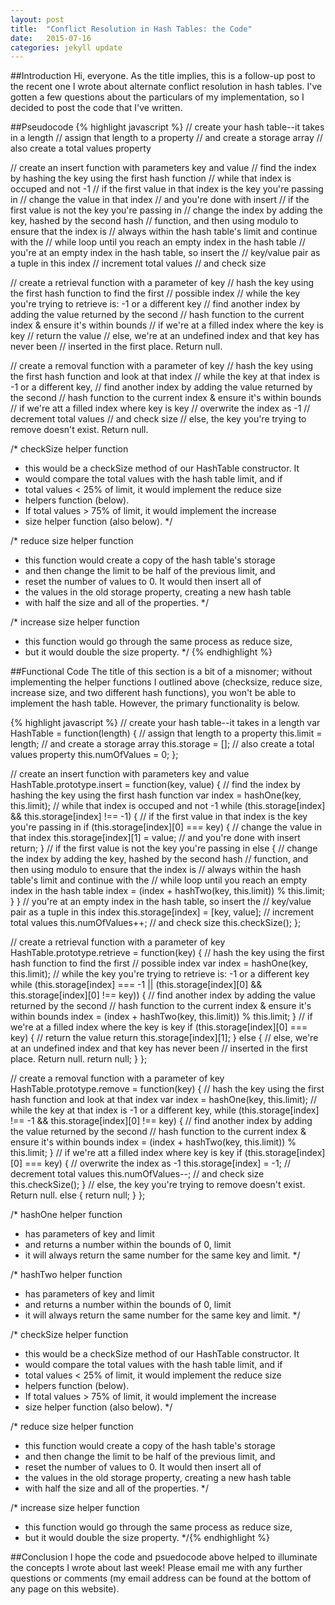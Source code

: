 ```yaml
---
layout: post
title:  "Conflict Resolution in Hash Tables: the Code"
date:   2015-07-16
categories: jekyll update
---
```


##Introduction
Hi, everyone. As the title implies, this is a follow-up post to the recent one I wrote about alternate conflict resolution in hash tables. I've gotten a few questions about the particulars of my implementation, so I decided to post the code that I've written.

##Pseudocode
{% highlight javascript %}
// create your hash table--it takes in a length
  // assign that length to a property
  // and create a storage array
  // also create a total values property

// create an insert function with parameters key and value
  // find the index by hashing the key using the first hash function
  // while that index is occuped and not -1
    // if the first value in that index is the key you're passing in
      // change the value in that index
      // and you're done with insert
    // if the first value is not the key you're passing in
      // change the index by adding the key, hashed by the second hash
      // function, and then using modulo to ensure that the index is
      // always within the hash table's limit and continue with the
      // while loop until you reach an empty index in the hash table
  // you're at an empty index in the hash table, so insert the
  // key/value pair as a tuple in this index
  // increment total values
  // and check size

// create a retrieval function with a parameter of key
  // hash the key using the first hash function to find the first
  // possible index
  // while the key you're trying to retrieve is: -1 or a different key
    // find another index by adding the value returned by the second
    // hash function to the current index & ensure it's within bounds
  // if we're at a filled index where the key is key
    // return the value
  // else, we're at an undefined index and that key has never been
  // inserted in the first place. Return null.

// create a removal function with a parameter of key
  // hash the key using the first hash function and look at that index
  // while the key at that index is -1 or a different key,
    // find another index by adding the value returned by the second
    // hash function to the current index & ensure it's within bounds
  // if we're att a filled index where key is key
    // overwrite the index as -1
    // decrement total values
    // and check size
  // else, the key you're trying to remove doesn't exist. Return null.

/* checkSize helper function
 * this would be a checkSize method of our HashTable constructor. It 
 * would compare the total values with the hash table limit, and if
 * total values < 25% of limit, it would implement the reduce size 
 * helpers function (below).
 * If total values > 75% of limit, it would implement the increase
 * size helper function (also below).
*/

/* reduce size helper function
 * this function would create a copy of the hash table's storage
 * and then change the limit to be half of the previous limit, and
 * reset the number of values to 0. It would then insert all of
 * the values in the old storage property, creating a new hash table
 * with half the size and all of the properties.
*/

/* increase size helper function
 * this function would go through the same process as reduce size,
 * but it would double the size property.
*/
{% endhighlight %}

##Functional Code
The title of this section is a bit of a misnomer; without implementing the helper functions I outlined above (checksize, reduce size, increase size, and two different hash functions), you won't be able to implement the hash table. However, the primary functionality is below.

{% highlight javascript %}
// create your hash table--it takes in a length
var HashTable = function(length) {
  // assign that length to a property
  this.limit = length;
  // and create a storage array
  this.storage = [];
  // also create a total values property
  this.numOfValues = 0;
};

// create an insert function with parameters key and value
HashTable.prototype.insert = function(key, value) {
  // find the index by hashing the key using the first hash function
  var index = hashOne(key, this.limit);
  // while that index is occuped and not -1
  while (this.storage[index] && this.storage[index] !== -1) {
    // if the first value in that index is the key you're passing in
    if (this.storage[index][0] === key) {
      // change the value in that index
      this.storage[index][1] = value;
      // and you're done with insert
      return;
    } 
    // if the first value is not the key you're passing in
    else {
      // change the index by adding the key, hashed by the second hash
      // function, and then using modulo to ensure that the index is
      // always within the hash table's limit and continue with the
      // while loop until you reach an empty index in the hash table
      index = (index + hashTwo(key, this.limit)) % this.limit;
    }
  }
  // you're at an empty index in the hash table, so insert the
  // key/value pair as a tuple in this index
  this.storage[index] = [key, value];
  // increment total values
  this.numOfValues++;
  // and check size
  this.checkSize();
};


// create a retrieval function with a parameter of key
HashTable.prototype.retrieve = function(key) {
  // hash the key using the first hash function to find the first
  // possible index
  var index = hashOne(key, this.limit);
  // while the key you're trying to retrieve is: -1 or a different key
  while (this.storage[index] === -1 || (this.storage[index][0] && this.storage[index][0] !== key)) { 
    // find another index by adding the value returned by the second
    // hash function to the current index & ensure it's within bounds
    index = (index + hashTwo(key, this.limit)) % this.limit;
  }
  // if we're at a filled index where the key is key
  if (this.storage[index][0] === key) {
    // return the value
    return this.storage[index][1]; 
  } else {
    // else, we're at an undefined index and that key has never been
    // inserted in the first place. Return null.
    return null;
  }
};

// create a removal function with a parameter of key
HashTable.prototype.remove = function(key) {
  // hash the key using the first hash function and look at that index
  var index = hashOne(key, this.limit);
  // while the key at that index is -1 or a different key,
  while (this.storage[index] !== -1 && this.storage[index][0] !== key) {
    // find another index by adding the value returned by the second
    // hash function to the current index & ensure it's within bounds
    index = (index + hashTwo(key, this.limit)) % this.limit;
  }
  // if we're att a filled index where key is key
  if (this.storage[index][0] === key) {
    // overwrite the index as -1
    this.storage[index] = -1;
    // decrement total values
    this.numOfValues--;
    // and check size
    this.checkSize();
  }
  // else, the key you're trying to remove doesn't exist. Return null.
  else {
    return null;
  }
};

/* hashOne helper function
 * has parameters of key and limit
 * and returns a number within the bounds of 0, limit
 * it will always return the same number for the same key and limit.
*/

/* hashTwo helper function
 * has parameters of key and limit
 * and returns a number within the bounds of 0, limit
 * it will always return the same number for the same key and limit.
*/

/* checkSize helper function
 * this would be a checkSize method of our HashTable constructor. It 
 * would compare the total values with the hash table limit, and if
 * total values < 25% of limit, it would implement the reduce size 
 * helpers function (below).
 * If total values > 75% of limit, it would implement the increase
 * size helper function (also below).
*/

/* reduce size helper function
 * this function would create a copy of the hash table's storage
 * and then change the limit to be half of the previous limit, and
 * reset the number of values to 0. It would then insert all of
 * the values in the old storage property, creating a new hash table
 * with half the size and all of the properties.
*/

/* increase size helper function
 * this function would go through the same process as reduce size,
 * but it would double the size property.
*/{% endhighlight %}

##Conclusion
I hope the code and psuedocode above helped to illuminate the concepts I wrote about last week! Please email me with any further questions or comments (my email address can be found at the bottom of any page on this website).